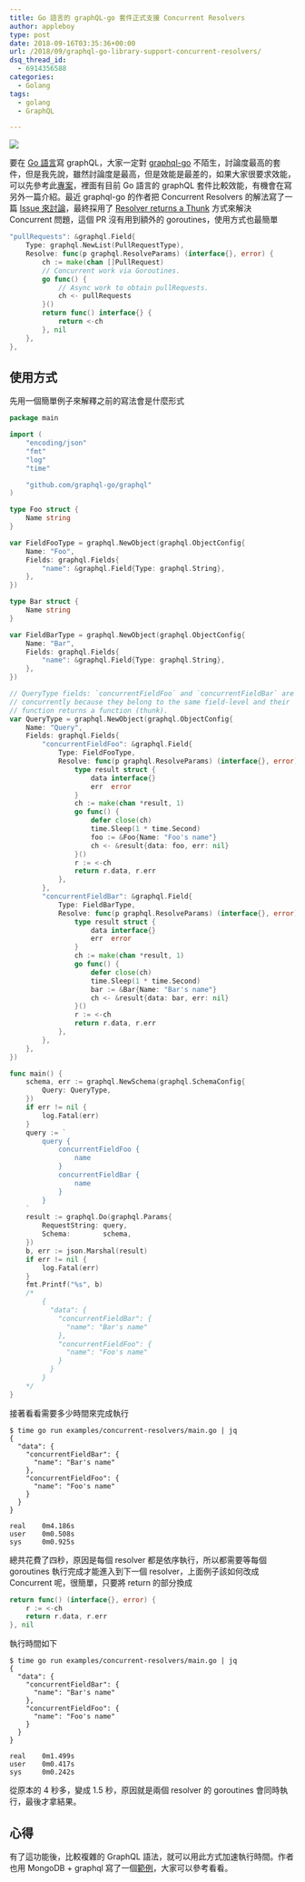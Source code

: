 ```yaml
---
title: Go 語言的 graphQL-go 套件正式支援 Concurrent Resolvers
author: appleboy
type: post
date: 2018-09-16T03:35:36+00:00
url: /2018/09/graphql-go-library-support-concurrent-resolvers/
dsq_thread_id:
  - 6914356588
categories:
  - Golang
tags:
  - golang
  - GraphQL

---
```

[![][1]][1]

要在 [Go 語言][2]寫 graphQL，大家一定對 [graphql-go][3] 不陌生，討論度最高的套件，但是我先說，雖然討論度是最高，但是效能是最差的，如果大家很要求效能，可以先參考此[專案][4]，裡面有目前 Go 語言的 graphQL 套件比較效能，有機會在寫另外一篇介紹。最近 graphql-go 的作者把 Concurrent Resolvers 的解法寫了一篇 [Issue 來討論][5]，最終採用了 [Resolver returns a Thunk][6] 方式來解決 Concurrent 問題，這個 PR 沒有用到額外的 goroutines，使用方式也最簡單

```go
"pullRequests": &graphql.Field{
    Type: graphql.NewList(PullRequestType),
    Resolve: func(p graphql.ResolveParams) (interface{}, error) {
        ch := make(chan []PullRequest)
        // Concurrent work via Goroutines.
        go func() {
            // Async work to obtain pullRequests.
            ch <- pullRequests
        }()
        return func() interface{} {
            return <-ch
        }, nil
    },
},
```

## 使用方式

先用一個簡單例子來解釋之前的寫法會是什麼形式

```go
package main

import (
    "encoding/json"
    "fmt"
    "log"
    "time"

    "github.com/graphql-go/graphql"
)

type Foo struct {
    Name string
}

var FieldFooType = graphql.NewObject(graphql.ObjectConfig{
    Name: "Foo",
    Fields: graphql.Fields{
        "name": &graphql.Field{Type: graphql.String},
    },
})

type Bar struct {
    Name string
}

var FieldBarType = graphql.NewObject(graphql.ObjectConfig{
    Name: "Bar",
    Fields: graphql.Fields{
        "name": &graphql.Field{Type: graphql.String},
    },
})

// QueryType fields: `concurrentFieldFoo` and `concurrentFieldBar` are resolved
// concurrently because they belong to the same field-level and their `Resolve`
// function returns a function (thunk).
var QueryType = graphql.NewObject(graphql.ObjectConfig{
    Name: "Query",
    Fields: graphql.Fields{
        "concurrentFieldFoo": &graphql.Field{
            Type: FieldFooType,
            Resolve: func(p graphql.ResolveParams) (interface{}, error) {
                type result struct {
                    data interface{}
                    err  error
                }
                ch := make(chan *result, 1)
                go func() {
                    defer close(ch)
                    time.Sleep(1 * time.Second)
                    foo := &Foo{Name: "Foo's name"}
                    ch <- &result{data: foo, err: nil}
                }()
                r := <-ch
                return r.data, r.err
            },
        },
        "concurrentFieldBar": &graphql.Field{
            Type: FieldBarType,
            Resolve: func(p graphql.ResolveParams) (interface{}, error) {
                type result struct {
                    data interface{}
                    err  error
                }
                ch := make(chan *result, 1)
                go func() {
                    defer close(ch)
                    time.Sleep(1 * time.Second)
                    bar := &Bar{Name: "Bar's name"}
                    ch <- &result{data: bar, err: nil}
                }()
                r := <-ch
                return r.data, r.err
            },
        },
    },
})

func main() {
    schema, err := graphql.NewSchema(graphql.SchemaConfig{
        Query: QueryType,
    })
    if err != nil {
        log.Fatal(err)
    }
    query := `
        query {
            concurrentFieldFoo {
                name
            }
            concurrentFieldBar {
                name
            }
        }
    `
    result := graphql.Do(graphql.Params{
        RequestString: query,
        Schema:        schema,
    })
    b, err := json.Marshal(result)
    if err != nil {
        log.Fatal(err)
    }
    fmt.Printf("%s", b)
    /*
        {
          "data": {
            "concurrentFieldBar": {
              "name": "Bar's name"
            },
            "concurrentFieldFoo": {
              "name": "Foo's name"
            }
          }
        }
    */
}
```

接著看看需要多少時間來完成執行

```shell
$ time go run examples/concurrent-resolvers/main.go | jq
{
  "data": {
    "concurrentFieldBar": {
      "name": "Bar's name"
    },
    "concurrentFieldFoo": {
      "name": "Foo's name"
    }
  }
}

real    0m4.186s
user    0m0.508s
sys     0m0.925s
```

總共花費了四秒，原因是每個 resolver 都是依序執行，所以都需要等每個 goroutines 執行完成才能進入到下一個 resolver，上面例子該如何改成 Concurrent 呢，很簡單，只要將 return 的部分換成

```go
return func() (interface{}, error) {
    r := <-ch
    return r.data, r.err
}, nil
```

執行時間如下

```shell
$ time go run examples/concurrent-resolvers/main.go | jq
{
  "data": {
    "concurrentFieldBar": {
      "name": "Bar's name"
    },
    "concurrentFieldFoo": {
      "name": "Foo's name"
    }
  }
}

real    0m1.499s
user    0m0.417s
sys     0m0.242s
```

從原本的 4 秒多，變成 1.5 秒，原因就是兩個 resolver 的 goroutines 會同時執行，最後才拿結果。

## 心得

有了這功能後，比較複雜的 GraphQL 語法，就可以用此方式加速執行時間。作者也用 MongoDB + graphql 寫了一個[範例][7]，大家可以參考看看。

 [1]: https://lh3.googleusercontent.com/jsocHCR9A9yEfDVUTrU0m42_aHhTEVDGW5p5PsQSx7GSlkt3gLjohfXH3S7P7p982332ruU_e-EtW0LwmiuZjvN65VIcyME-zE35C6EM0IV1nqY6KoNw3dwW2djjid3F-T5YgnJothA=w1920-h1080
 [2]: https://golang.org
 [3]: https://github.com/graphql-go/graphql
 [4]: https://github.com/appleboy/golang-graphql-benchmark
 [5]: https://github.com/graphql-go/graphql/issues/389
 [6]: https://github.com/graphql-go/graphql/pull/388
 [7]: https://gist.github.com/chris-ramon/e90e245ae79d664ec2f22e4c5682ea3b